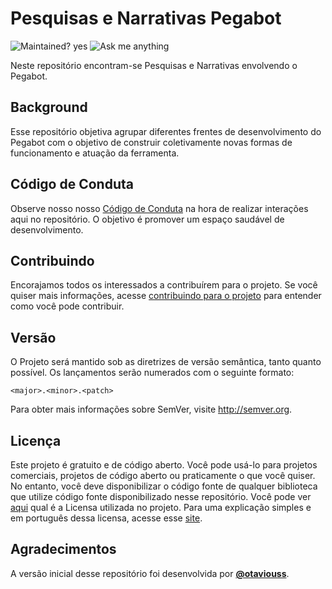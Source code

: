 # Pesquisas e Narrativas Pegabot

![Maintained? yes](https://img.shields.io/badge/Maintained%3F-yes-green.svg)
![Ask me anything](https://img.shields.io/badge/Ask%20me-anything-1abc9c.svg)

Neste repositório encontram-se Pesquisas e Narrativas envolvendo o Pegabot.

## Background

Esse repositório objetiva agrupar diferentes frentes de desenvolvimento do Pegabot com o objetivo de construir coletivamente novas formas de funcionamento e atuação da ferramenta.

## Código de Conduta

Observe nosso nosso [Código de Conduta](./CODE_OF_CONDUCT.md) na hora de realizar interações aqui no repositório. O objetivo é promover um espaço saudável de desenvolvimento.

## Contribuindo

Encorajamos todos os interessados a contribuírem para o projeto. Se você quiser mais informações, acesse [contribuindo para o projeto](/CONTRIBUTING.md) para entender como você pode contribuir.

## Versão

O Projeto será mantido sob as diretrizes de versão semântica, tanto quanto possível. Os lançamentos serão numerados com o seguinte formato:

`<major>.<minor>.<patch>`

Para obter mais informações sobre SemVer, visite http://semver.org.

## Licença

Este projeto é gratuito e de código aberto. Você pode usá-lo para projetos comerciais, projetos de código aberto ou praticamente o que você quiser. No entanto, você deve disponibilizar o código fonte de qualquer biblioteca que utilize código fonte disponibilizado nesse repositório. Você pode ver [aqui](/LICENSE) qual é a Licensa utilizada no projeto. Para uma explicação simples e em português dessa licensa, acesse esse [site](http://escolhaumalicenca.com.br/licencas/lgpl-v3/#).


## Agradecimentos

A versão inicial desse repositório foi desenvolvida por **[@otaviouss](https://github.com/otaviouss)**.

